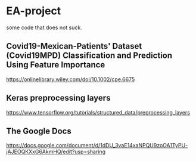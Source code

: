 <!-- Headings -->
# EA-project
<!-- description -->
some code that does not suck.

## Covid19-Mexican-Patients' Dataset (Covid19MPD) Classification and Prediction Using Feature Importance
https://onlinelibrary.wiley.com/doi/10.1002/cpe.6675

## Keras preprocessing layers
https://www.tensorflow.org/tutorials/structured_data/preprocessing_layers

## The Google Docs
https://docs.google.com/document/d/1dDU_3vaE14xaNPQU9zoOA1TyPU-jAJEOQKXxG6AkmHQ/edit?usp=sharing 
